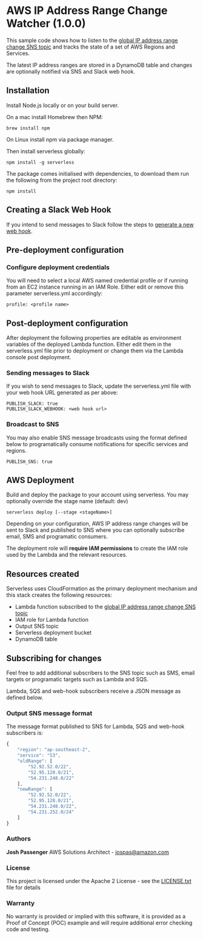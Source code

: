 # AWS IP Address Range Change Watcher (1.0.0)

This sample code shows how to listen to the [global IP address range change SNS topic](https://docs.aws.amazon.com/general/latest/gr/aws-ip-ranges.html#subscribe-notifications) and tracks the state of a set of AWS Regions and Services. 

The latest IP address ranges are stored in a DynamoDB table and changes are optionally notified via SNS and Slack web hook.

## Installation

Install Node.js locally or on your build server.

On a mac install Homebrew then NPM:

	brew install npm
	
On Linux install npm via package manager.

Then install serverless globally:

	npm install -g serverless

The package comes initialised with dependencies, to download them run the following from the project root directory:

	npm install

## Creating a Slack Web Hook

If you intend to send messages to Slack follow the steps to [generate a new web hook](https://get.slack.help/hc/en-us/articles/115005265063-Incoming-WebHooks-for-Slack).

## Pre-deployment configuration

### Configure deployment credentials

You will need to select a local AWS named credential profile or if running from an EC2 instance running in an IAM Role. Either edit or remove this parameter serverless.yml accordingly:

	profile: <profile name>

## Post-deployment configuration

After deployment the following properties are editable as environment variables of the deployed Lambda function. Either edit them in the serverless.yml file prior to deployment or change them via the Lambda console post deployment.

### Sending messages to Slack

If you wish to send messages to Slack, update the serverless.yml file with your web hook URL generated as per above:

	PUBLISH_SLACK: true
	PUBLISH_SLACK_WEBHOOK: <web hook url>
	
### Broadcast to SNS

You may also enable SNS message broadcasts using the format defined below to programatically consume notifications for specific services and regions.

	PUBLISH_SNS: true

## AWS Deployment

Build and deploy the package to your account using serverless. You may optionally override the stage name (default: dev)

	serverless deploy [--stage <stageName>]

Depending on your configuration, AWS IP address range changes will be sent to Slack and published to SNS where you can optionally subscribe email, SMS and programatic consumers.

The deployment role will **require IAM permissions** to create the IAM role used by the Lambda and the relevant resources.

## Resources created

Serverless uses CloudFormation as the primary deployment mechanism and this stack creates the following resources:

- Lambda function subscribed to the [global IP address range change SNS topic](https://docs.aws.amazon.com/general/latest/gr/aws-ip-ranges.html#subscribe-notifications)
- IAM role for Lambda function
- Output SNS topic
- Serverless deployment bucket
- DynamoDB table

## Subscribing for changes

Feel free to add additional subscribers to the SNS topic such as SMS, email targets or programatic targets such as Lambda and SQS.

Lambda, SQS and web-hook subscribers receive a JSON message as defined below.

### Output SNS message format

The message format published to SNS for Lambda, SQS and web-hook subscribers is:

```javascript
{
	"region": "ap-southeast-2",
	"service": "S3",
	"oldRange": [
		"52.92.52.0/22",
		"52.95.128.0/21",
		"54.231.248.0/22"
	],
	"newRange": [
		"52.92.52.0/22",
		"52.95.128.0/21",
		"54.231.248.0/22",
		"54.231.252.0/24"
	]
}
```

### Authors

**Josh Passenger** AWS Solutions Architect - [jospas@amazon.com](mailto:jospas@amazon.com)

### License

This project is licensed under the Apache 2 License - see the [LICENSE.txt](LICENSE.txt) file for details

### Warranty

No warranty is provided or implied with this software, 
it is provided as a Proof of Concept (POC) example and will require additional error checking code and testing.